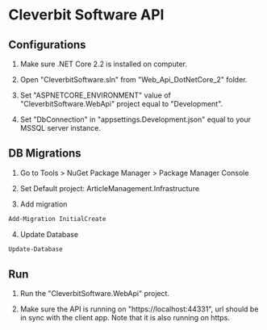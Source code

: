 # Cleverbit Software API

## Configurations

1. Make sure .NET Core 2.2 is installed on computer.

2. Open "CleverbitSoftware.sln" from "Web_Api_DotNetCore_2" folder.

3. Set "ASPNETCORE_ENVIRONMENT" value of "CleverbitSoftware.WebApi" project equal to "Development".

4. Set "DbConnection" in "appsettings.Development.json" equal to your MSSQL server instance.

## DB Migrations

1. Go to Tools > NuGet Package Manager > Package Manager Console

2. Set Default project: ArticleManagement.Infrastructure

3.  Add migration
```bash
Add-Migration InitialCreate
```

4. Update Database
```bash
Update-Database
```

## Run

1. Run the "CleverbitSoftware.WebApi" project.

2. Make sure the API is running on "https://localhost:44331", url should be in sync with the client app. Note that it is also running on https.
